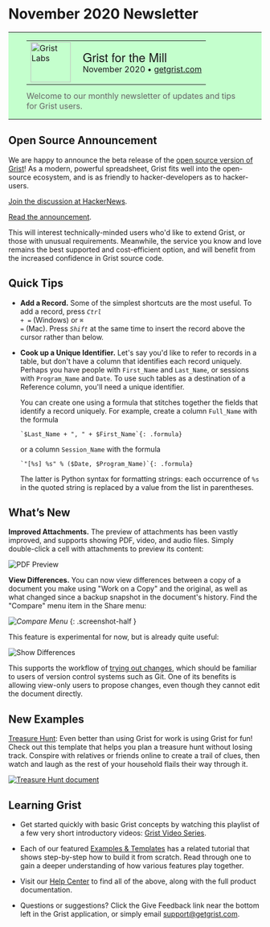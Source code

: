 # November 2020 Newsletter

<style>
  /* restore some poorly overridden defaults */
  .newsletter-header .table {
    background-color: initial;
    border: initial;
  }
  .newsletter-header .table > tbody > tr > td {
    padding: initial;
    border: initial;
    vertical-align: initial;
  }
  .newsletter-header img.header-img {
    padding: initial;
    max-width: initial;
    display: initial;
    padding: initial;
    line-height: initial;
    background-color: initial;
    border: initial;
    border-radius: initial;
    margin: initial;
  }

  /* copy newsletter styles, with a prefix for sufficient specificity */
  .newsletter-header .header {
    border: none;
    padding: 0;
    margin: 0;
  }
  .newsletter-header table > tbody > tr > td.header-image {
    width: 80px;
    padding-right: 16px;
  }
  .newsletter-header table > tbody > tr > td.header-text {
    background-color: #c4ffcd;
    padding: 16px 36px;
  }
  .newsletter-header table.header-top {
    border: none;
    padding: 0;
    margin: 0;
    width: 100%;
  }
  .header-title {
    font-family: Helvetica Neue, Helvetica, Arial, sans-serif;
    font-size: 24px;
    line-height: 28px;
  }
  .header-month {
  }
  .header-welcome {
    margin-top: 12px;
    color: #666666;
  }
</style>
<div class="newsletter-header">
<table class="header" cellpadding="0" cellspacing="0" border="0"><tr>
  <td class="header-text">
    <table class="header-top"><tr>
      <td class="header-image">
        <a href="https://www.getgrist.com">
          <img class="header-img" srcimages/newsletters/grist-labs.png" width="80" height="80" alt="Grist Labs" border="0">
        </a>
      </td>
      <td class="header-top-text">
        <div class="header-title">Grist for the Mill</div>
        <div class="header-month">November 2020
          &#8226; <a href="https://www.getgrist.com/">getgrist.com</a></div>
      </td>
    </tr></table>
    <div class="header-welcome">
      Welcome to our monthly newsletter of updates and tips for Grist users.
    </div>
  </td>
</tr></table>
</div>

## Open Source Announcement

We are happy to announce the beta release of the [open source version of
Grist](https://www.getgrist.com/blog)! As a modern, powerful spreadsheet, Grist fits well
into the open-source ecosystem, and is as friendly to hacker-developers as to hacker-users.

[Join the discussion at HackerNews](https://news.ycombinator.com/item?id=25257521).

[Read the announcement](https://www.getgrist.com/blog).

This will interest technically-minded users who'd like to extend Grist, or
those with unusual requirements. Meanwhile, the service you know and love
remains the best supported and cost-efficient option, and will benefit from the increased
confidence in Grist source code.


## Quick Tips

- **Add a Record.** Some of the simplest shortcuts are the most useful. To add a record, press
  <code class="keys">*Ctrl* + *=*</code> (Windows) or <code class="keys">*⌘* *=*</code> (Mac).
  Press <code class="keys">*Shift*</code> at the same time to insert the record above the cursor
  rather than below.

- <a name="unique_ident"></a>
  **Cook up a Unique Identifier.** Let's say you'd like to refer to records in a table, but don't
  have a column that identifies each record uniquely. Perhaps you have people with `First_Name`
  and `Last_Name`, or sessions with `Program_Name` and `Date`. To use such tables as a destination
  of a Reference column, you'll need a unique identifier.

    You can create one using a formula that
    stitches together the fields that identify a record uniquely.
    For example, create a column `Full_Name` with the formula

      `$Last_Name + ", " + $First_Name`{: .formula}

    or a column `Session_Name` with the formula

      `"[%s] %s" % ($Date, $Program_Name)`{: .formula}

    The latter is Python syntax for formatting strings: each occurrence of `%s` in the quoted string
    is replaced by a value from the list in parentheses.

## What’s New

**Improved Attachments.** The preview of attachments has been vastly improved, and supports
showing PDF, video, and audio files. Simply double-click a cell with attachments to
preview its content:

![PDF Preview](images/newsletters/2020-11/pdf-preview.png)

<a name="show_diffs"></a>
**View Differences.** You can now view differences between a copy of a document you make using
"Work on a Copy" and the original, as well as what changed since a backup snapshot in the
document's history. Find the "Compare" menu item in the Share menu:

  <span class="screenshot-large">*![Compare Menu](images/newsletters/2020-11/compare-menu.png)*</span>
    {: .screenshot-half }

This feature is experimental for now, but is already quite
useful:

![Show Differences](images/newsletters/2020-11/show-diffs.png)

This supports the workflow of [trying out
changes](../en/copying-docs.md#trying-out-changes), which should be familiar
to users of version control systems such as Git. One of its benefits is allowing view-only users to
propose changes, even though they cannot edit the document directly.

## New Examples

[Treasure Hunt](../examples/2020-11-treasure-hunt.md): Even better than using Grist for work is
using Grist for fun! Check out this template that helps you plan a treasure hunt without losing
track. Conspire with relatives or friends online to create a trail of clues, then watch and
laugh as the rest of your household flails their way through it.

[![Treasure Hunt document](/examplimages/2020-11-treasure-hunt/hunt.png)](../examples/2020-11-treasure-hunt.md)


## Learning Grist

- Get started quickly with basic Grist concepts by watching this playlist
  of a few very short introductory videos:
  [Grist Video Series](https://www.youtube.com/playlist?list=PL3Q9Tu1JOy_4Mq8JlcjZXEMyJY69kda44).

- Each of our featured [Examples & Templates](https://docs.getgrist.com/p/templates)
  has a related tutorial that shows step-by-step how to build it
  from scratch. Read through one to gain a deeper understanding of how
  various features play together.

- Visit our [Help Center](../en/index.md) to
  find all of the above, along with the full product documentation.

- Questions or suggestions? Click the
  <span class="app-menu-item"><span class="grist-icon" style="--icon: var(--icon-Feedback)"></span> Give Feedback</span>
  link near the bottom left in the Grist application, or simply email
  <support@getgrist.com>.
